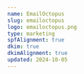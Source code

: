 ```yaml
---
name: EmailOctopus
slug: emailoctopus
logo: emailoctopus.png
type: marketing
spfAlignment: true
dkim: true
dkimAlignment: true
updated: 2024-10-05
---
```


<script>
  import Block from '$lib/block.svelte';
</script>
